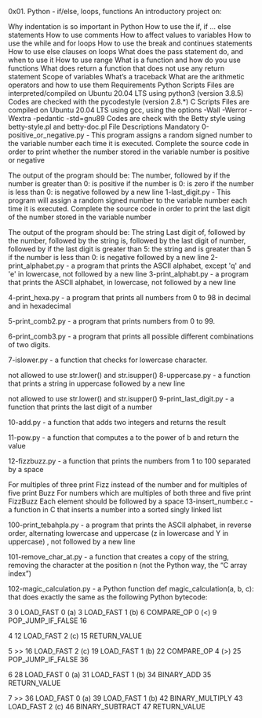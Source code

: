0x01. Python - if/else, loops, functions
An introductory project on:

Why indentation is so important in Python
How to use the if, if ... else statements
How to use comments
How to affect values to variables
How to use the while and for loops
How to use the break and continues statements
How to use else clauses on loops
What does the pass statement do, and when to use it
How to use range
What is a function and how do you use functions
What does return a function that does not use any return statement
Scope of variables
What’s a traceback
What are the arithmetic operators and how to use them
Requirements
Python Scripts
Files are interpreted/compiled on Ubuntu 20.04 LTS using python3 (version 3.8.5)
Codes are checked with the pycodestyle (version 2.8.*)
C Scripts
Files are compiled on Ubuntu 20.04 LTS using gcc, using the options -Wall -Werror -Wextra -pedantic -std=gnu89
Codes are check with the Betty style using betty-style.pl and betty-doc.pl
File Descriptions
Mandatory
0-positive_or_negative.py - This program assigns a random signed number to the variable number each time it is executed. Complete the source code in order to print whether the number stored in the variable number is positive or negative

The output of the program should be:
The number, followed by
if the number is greater than 0: is positive
if the number is 0: is zero
if the number is less than 0: is negative
followed by a new line
1-last_digit.py - This program will assign a random signed number to the variable number each time it is executed. Complete the source code in order to print the last digit of the number stored in the variable number

The output of the program should be:
The string Last digit of, followed by
the number, followed by
the string is, followed by the last digit of number, followed by
if the last digit is greater than 5: the string and is greater than 5
if the number is less than 0: is negative
followed by a new line 2-print_alphabet.py - a program that prints the ASCII alphabet, except 'q' and 'e' in lowercase, not followed by a new line
3-print_alphabt.py - a program that prints the ASCII alphabet, in lowercase, not followed by a new line

4-print_hexa.py - a program that prints all numbers from 0 to 98 in decimal and in hexadecimal

5-print_comb2.py - a program that prints numbers from 0 to 99.

6-print_comb3.py - a program that prints all possible different combinations of two digits.

7-islower.py - a function that checks for lowercase character.

not allowed to use str.lower() and str.isupper()
8-uppercase.py - a function that prints a string in uppercase followed by a new line

not allowed to use str.lower() and str.isupper()
9-print_last_digit.py - a function that prints the last digit of a number

10-add.py - a function that adds two integers and returns the result

11-pow.py - a function that computes a to the power of b and return the value

12-fizzbuzz.py - a function that prints the numbers from 1 to 100 separated by a space

For multiples of three print Fizz instead of the number and for multiples of five print Buzz
For numbers which are multiples of both three and five print FizzBuzz
Each element should be followed by a space
13-insert_number.c - a function in C that inserts a number into a sorted singly linked list

100-print_tebahpla.py - a program that prints the ASCII alphabet, in reverse order, alternating lowercase and uppercase (z in lowercase and Y in uppercase) , not followed by a new line

101-remove_char_at.py - a function that creates a copy of the string, removing the character at the position n (not the Python way, the “C array index”)

102-magic_calculation.py - a Python function def magic_calculation(a, b, c): that does exactly the same as the following Python bytecode:

  3           0 LOAD_FAST                0 (a)
              3 LOAD_FAST                1 (b)
              6 COMPARE_OP               0 (<)
              9 POP_JUMP_IF_FALSE       16

  4          12 LOAD_FAST                2 (c)
             15 RETURN_VALUE

  5     >>   16 LOAD_FAST                2 (c)
             19 LOAD_FAST                1 (b)
             22 COMPARE_OP               4 (>)
             25 POP_JUMP_IF_FALSE       36

  6          28 LOAD_FAST                0 (a)
             31 LOAD_FAST                1 (b)
             34 BINARY_ADD
             35 RETURN_VALUE

  7     >>   36 LOAD_FAST                0 (a)
             39 LOAD_FAST                1 (b)
             42 BINARY_MULTIPLY
             43 LOAD_FAST                2 (c)
             46 BINARY_SUBTRACT
             47 RETURN_VALUE
